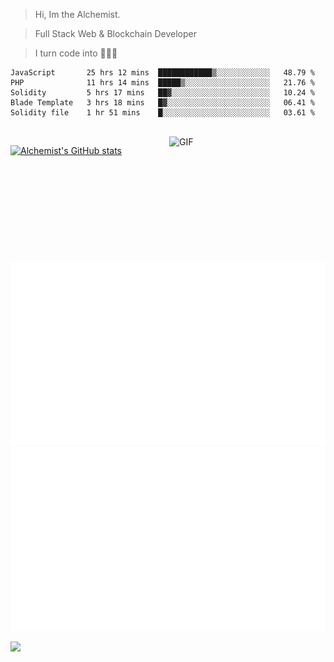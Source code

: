 > Hi, Im the Alchemist.

> Full Stack Web & Blockchain Developer

> I turn code into 💎💎💎

<!--START_SECTION:waka-->
```text
JavaScript       25 hrs 12 mins  ████████████▒░░░░░░░░░░░░   48.79 % 
PHP              11 hrs 14 mins  █████▒░░░░░░░░░░░░░░░░░░░   21.76 % 
Solidity         5 hrs 17 mins   ██▓░░░░░░░░░░░░░░░░░░░░░░   10.24 % 
Blade Template   3 hrs 18 mins   █▓░░░░░░░░░░░░░░░░░░░░░░░   06.41 % 
Solidity file    1 hr 51 mins    █░░░░░░░░░░░░░░░░░░░░░░░░   03.61 % 
```
<!--END_SECTION:waka-->


<br />

<img align="right" alt="GIF" src="https://user-images.githubusercontent.com/5355808/139111924-210cc6fa-9fb1-4dac-929d-6324a5836a92.gif" width="250" height="200" />

[![Alchemist's GitHub stats](https://github-readme-stats.vercel.app/api?username=DrMaxis&show_icons=true&theme=outrun&count_private=true)](#)

![](https://raw.githubusercontent.com/DrMaxis/github-stats-transparent/output/generated/overview.svg)
![](https://raw.githubusercontent.com/DrMaxis/github-stats-transparent/output/generated/languages.svg)

 
<a href="https://count.getloli.com/"><img src="https://count.getloli.com/get/@:maxis-the-alchemist?theme=rule34"></a>
<!-- https://count.getloli.com/get/@alchemist?theme=rule34 -->
<br>


